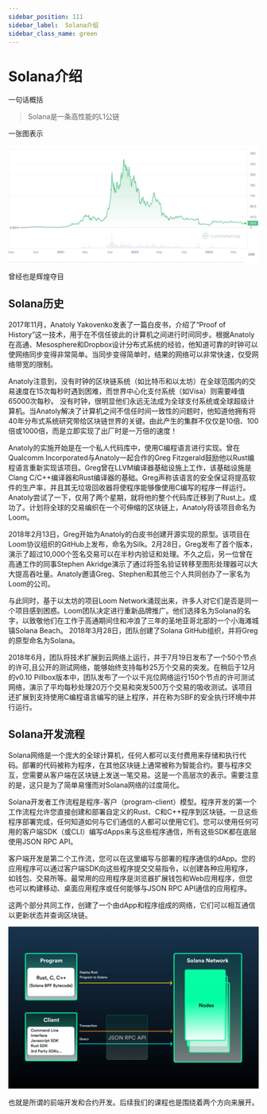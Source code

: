 ```yaml
---
sidebar_position: 111
sidebar_label:  Solana介绍
sidebar_class_name: green
---
```


# Solana介绍

一句话概括

> Solana是一条高性能的L1公链

一张图表示

![](../img/week1/sol_kline.png)

曾经也是辉煌夺目

## Solana历史

2017年11月，Anatoly Yakovenko发表了一篇白皮书，介绍了“Proof of History”这一技术，用于在不信任彼此的计算机之间进行时间同步。根据Anatoly在高通、Mesosphere和Dropbox设计分布式系统的经验，他知道可靠的时钟可以使网络同步变得非常简单。当同步变得简单时，结果的网络可以非常快速，仅受网络带宽的限制。

Anatoly注意到，没有时钟的区块链系统（如比特币和以太坊）在全球范围内的交易速度在15次每秒时遇到困难，而世界中心化支付系统（如Visa）则需要峰值65000次每秒。 没有时钟，很明显他们永远无法成为全球支付系统或全球超级计算机。当Anatoly解决了计算机之间不信任时间一致性的问题时，他知道他拥有将40年分布式系统研究带给区块链世界的关键。由此产生的集群不仅仅是10倍、100倍或1000倍，而是立即实现了出厂时是一万倍的速度！

Anatoly的实施开始是在一个私人代码库中，使用C编程语言进行实现。曾在Qualcomm Incorporated与Anatoly一起合作的Greg Fitzgerald鼓励他以Rust编程语言重新实现该项目。Greg曾在LLVM编译器基础设施上工作，该基础设施是Clang C/C++编译器和Rust编译器的基础。Greg声称该语言的安全保证将提高软件的生产率，并且其无垃圾回收器将使程序能够像使用C编写的程序一样运行。Anatoly尝试了一下，仅用了两个星期，就将他的整个代码库迁移到了Rust上。成功了。计划将全球的交易编织在一个可伸缩的区块链上，Anatoly将该项目命名为Loom。

2018年2月13日，Greg开始为Anatoly的白皮书创建开源实现的原型。该项目在Loom协议组织的GitHub上发布，命名为Silk。2月28日，Greg发布了首个版本，演示了超过10,000个签名交易可以在半秒内验证和处理。不久之后，另一位曾在高通工作的同事Stephen Akridge演示了通过将签名验证转移至图形处理器可以大大提高吞吐量。Anatoly邀请Greg、Stephen和其他三个人共同创办了一家名为Loom的公司。

与此同时，基于以太坊的项目Loom Network涌现出来，许多人对它们是否是同一个项目感到困惑。Loom团队决定进行重新品牌推广。他们选择名为Solana的名字，以致敬他们在工作于高通期间住和冲浪了三年的圣地亚哥北部的一个小海滩城镇Solana Beach。 2018年3月28日，团队创建了Solana GitHub组织，并将Greg的原型命名为Solana。

2018年6月，团队将技术扩展到云网络上运行，并于7月19日发布了一个50个节点的许可,且公开的测试网络，能够始终支持每秒25万个交易的突发。在稍后于12月的v0.10 Pillbox版本中，团队发布了一个以千兆位网络运行150个节点的许可测试网络，演示了平均每秒处理20万个交易和突发500万个交易的吸收测试。该项目还扩展到支持使用C编程语言编写的链上程序，并在称为SBF的安全执行环境中并行运行。

## Solana开发流程

Solana网络是一个庞大的全球计算机，任何人都可以支付费用来存储和执行代码。部署的代码被称为程序，在其他区块链上通常被称为智能合约。要与程序交互，您需要从客户端在区块链上发送一笔交易。这是一个高层次的表示。需要注意的是，这只是为了简单易懂而对Solana网络的过度简化。

Solana开发者工作流程是程序-客户（program-client）模型。程序开发的第一个工作流程允许您直接创建和部署自定义的Rust、C和C++程序到区块链。一旦这些程序部署完成，任何知道如何与它们通信的人都可以使用它们。您可以使用任何可用的客户端SDK（或CLI）编写dApps来与这些程序通信，所有这些SDK都在底层使用JSON RPC API。

客户端开发是第二个工作流，您可以在这里编写与部署的程序通信的dApp。您的应用程序可以通过客户端SDK向这些程序提交交易指令，以创建各种应用程序，如钱包、交易所等。最常用的应用程序是浏览器扩展钱包和Web应用程序，但您也可以构建移动、桌面应用程序或任何能够与JSON RPC API通信的应用程序。

这两个部分共同工作，创建了一个由dApp和程序组成的网络，它们可以相互通信以更新状态并查询区块链。

![](../img/week1/solana-overview-client-program.png)

也就是所谓的前端开发和合约开发。后续我们的课程也是围绕着两个方向来展开。
